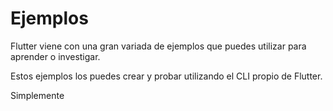 # Ejemplos 

Flutter viene con una gran variada de ejemplos que puedes utilizar para aprender o investigar. 

Estos ejemplos los puedes crear y probar utilizando el CLI propio de Flutter. 

Simplemente 